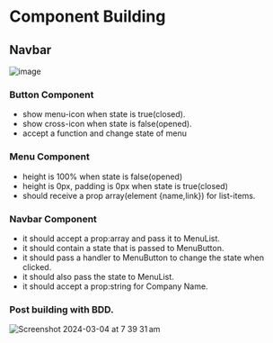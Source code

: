 # Component Building

## Navbar

![image](https://github.com/anthonybchung/fictional-tribble/assets/99620815/25ef402a-3cc0-47e8-b76f-6f9a1b12e7f3)

### Button Component

- show menu-icon when state is true(closed).
- show cross-icon when state is false(opened).
- accept a function and change state of menu

### Menu Component

- height is 100% when state is false(opened)
- height is 0px, padding is 0px when state is true(closed)
- should receive a prop array(element {name,link}) for list-items.

### Navbar Component

- it should accept a prop:array and pass it to MenuList.
- it should contain a state that is passed to MenuButton.
- it should pass a handler to MenuButton to change the state when clicked.
- it should also pass the state to MenuList.
- it should accept a prop:string for Company Name.

### Post building with BDD.
![Screenshot 2024-03-04 at 7 39 31 am](https://github.com/anthonybchung/fictional-tribble/assets/99620815/f240fff6-8535-4260-9d31-42aa5a850af2)
